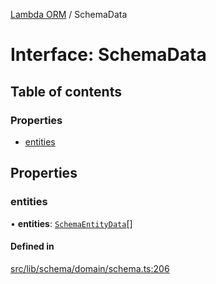 [Lambda ORM](../README.md) / SchemaData

# Interface: SchemaData

## Table of contents

### Properties

- [entities](SchemaData.md#entities)

## Properties

### entities

• **entities**: [`SchemaEntityData`](SchemaEntityData.md)[]

#### Defined in

[src/lib/schema/domain/schema.ts:206](https://github.com/lambda-orm/lambdaorm-base/blob/1bef8e4/src/lib/schema/domain/schema.ts#L206)
